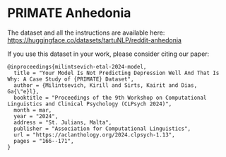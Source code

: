 # PRIMATE Anhedonia

The dataset and all the instructions are available here: https://huggingface.co/datasets/tartuNLP/reddit-anhedonia

If you use this dataset in your work, please consider citing our paper:

```
@inproceedings{milintsevich-etal-2024-model,
  title = "Your Model Is Not Predicting Depression Well And That Is Why: A Case Study of {PRIMATE} Dataset",
  author = {Milintsevich, Kirill and Sirts, Kairit and Dias, Ga{\"e}l},
  booktitle = "Proceedings of the 9th Workshop on Computational Linguistics and Clinical Psychology (CLPsych 2024)",
  month = mar,
  year = "2024",
  address = "St. Julians, Malta",
  publisher = "Association for Computational Linguistics",
  url = "https://aclanthology.org/2024.clpsych-1.13",
  pages = "166--171",
}
```
